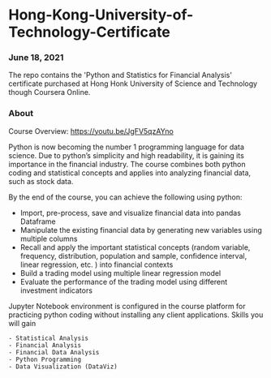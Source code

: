 # Hong-Kong-University-of-Technology-Certificate
### June 18, 2021
The repo contains the 'Python and Statistics for Financial Analysis' certificate purchased at Hong Honk University of Science and Technology though Coursera Online. 

### About
Course Overview: https://youtu.be/JgFV5qzAYno

Python is now becoming the number 1 programming language for data science. Due to python’s simplicity and high readability, it is gaining its importance in the financial industry.  The course combines both python coding and statistical concepts and applies into analyzing financial data, such as stock data.

By the end of the course, you can achieve the following using python:
- Import, pre-process, save and visualize financial data into pandas Dataframe
- Manipulate the existing financial data by generating new variables using multiple columns
- Recall and apply the important statistical concepts (random variable, frequency, distribution, population and sample, confidence interval, linear regression, etc. ) into financial contexts
- Build a trading model using multiple linear regression model 
- Evaluate the performance of the trading model using different investment indicators

Jupyter Notebook environment is configured in the course platform for practicing python coding without installing any client applications.
Skills you will gain

    - Statistical Analysis
    - Financial Analysis
    - Financial Data Analysis
    - Python Programming
    - Data Visualization (DataViz)
